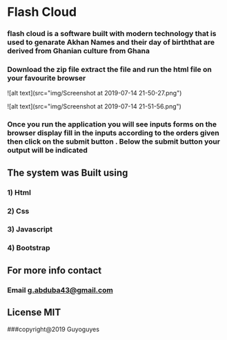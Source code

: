 #   Flash Cloud

### flash cloud is a software built with modern technology that is used to genarate Akhan Names and their day of birththat are derived from Ghanian culture from Ghana

### Download the zip file extract the file and run the html file on your favourite browser

![alt text](src="img/Screenshot at 2019-07-14 21-50-27.png")

![alt text](src="img/Screenshot at 2019-07-14 21-51-56.png")

### Once you run the application you will see inputs forms on the browser display fill in the inputs according to the orders given then click on the submit button . Below the submit button your output will be indicated

## The system was Built using

### 1) Html
### 2) Css
### 3) Javascript
### 4) Bootstrap

## For more info contact

### Email g.abduba43@gmail.com

## License MIT


###copyright@2019  Guyoguyes